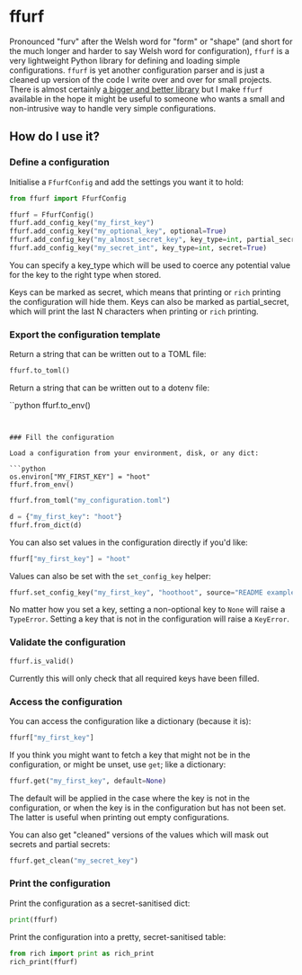 # ffurf

Pronounced "furv" after the Welsh word for "form" or "shape" (and short for the much longer and harder to say Welsh word for configuration), `ffurf` is a very lightweight Python library for defining and loading simple configurations.
`ffurf` is yet another configuration parser and is just a cleaned up version of the code I write over and over for small projects. There is almost certainly [a bigger and better library](http://dynaconf.com/) but I make `ffurf` available in the hope it might be useful to someone who wants a small and non-intrusive way to handle very simple configurations.

## How do I use it?

### Define a configuration

Initialise a `FfurfConfig` and add the settings you want it to hold:

```python
from ffurf import FfurfConfig

ffurf = FfurfConfig()
ffurf.add_config_key("my_first_key")
ffurf.add_config_key("my_optional_key", optional=True)
ffurf.add_config_key("my_almost_secret_key", key_type=int, partial_secret=4)
ffurf.add_config_key("my_secret_int", key_type=int, secret=True)
```

You can specify a key_type which will be used to coerce any potential value for
the key to the right type when stored.

Keys can be marked as secret, which means that printing or `rich` printing the
configuration will hide them. Keys can also be marked as partial_secret, which
will print the last N characters when printing or `rich` printing.

### Export the configuration template

Return a string that can be written out to a TOML file:

```python
ffurf.to_toml()
```

Return a string that can be written out to a dotenv file:

``python
ffurf.to_env()
```


### Fill the configuration

Load a configuration from your environment, disk, or any dict:

```python
os.environ["MY_FIRST_KEY"] = "hoot"
ffurf.from_env()
```

```python
ffurf.from_toml("my_configuration.toml")
```

```python
d = {"my_first_key": "hoot"}
ffurf.from_dict(d)
```

You can also set values in the configuration directly if you'd like:

```python
ffurf["my_first_key"] = "hoot"
```

Values can also be set with the `set_config_key` helper:

```python
ffurf.set_config_key("my_first_key", "hoothoot", source="README example")
```

No matter how you set a key, setting a non-optional key to `None` will
raise a `TypeError`. Setting a key that is not in the configuration will
raise a `KeyError`.

### Validate the configuration

```python
ffurf.is_valid()
```

Currently this will only check that all required keys have been filled.

### Access the configuration

You can access the configuration like a dictionary (because it is):

```python
ffurf["my_first_key"]
```

If you think you might want to fetch a key that might not be in the configuration,
or might be unset, use `get`; like a dictionary:

```python
ffurf.get("my_first_key", default=None)
```

The default will be applied in the case where the key is not in the configuration,
or when the key is in the configuration but has not been set. The latter is useful
when printing out empty configurations.

You can also get "cleaned" versions of the values which will mask out secrets
and partial secrets:

```python
ffurf.get_clean("my_secret_key")
```

### Print the configuration

Print the configuration as a secret-sanitised dict:

```python
print(ffurf)
```

Print the configuration into a pretty, secret-sanitised table:

```python
from rich import print as rich_print
rich_print(ffurf)
```
